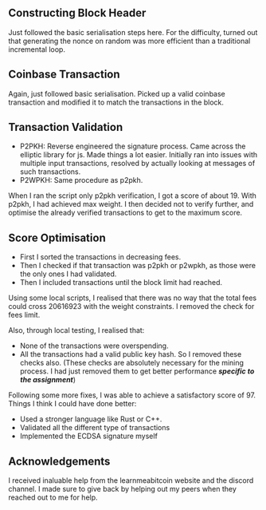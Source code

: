 ## Constructing Block Header
Just followed the basic serialisation steps here. For the difficulty, turned out that generating the nonce on random was more efficient than a traditional incremental loop.

## Coinbase Transaction
Again, just followed basic serialisation. Picked up a valid coinbase transaction and modified it to match the transactions in the block. 

## Transaction Validation
* P2PKH: Reverse engineered the signature process. Came across the elliptic library for js. Made things a lot easier. Initially ran into issues with multiple input transactions, resolved by actually looking at messages of such transactions.
* P2WPKH: Same procedure as p2pkh.

When I ran the script only p2pkh verification, I got a score of about 19. With p2pkh, I had achieved max weight. I then decided not to verify further, and optimise the already verified transactions to get to the maximum score.

## Score Optimisation
* First I sorted the transactions in decreasing fees.
* Then I checked if that transaction was p2pkh or p2wpkh, as those were the only ones I had validated.
* Then I included transactions until the block limit had reached.

Using some local scripts, I realised that there was no way that the total fees could cross 20616923 with the weight constraints. I removed the check for fees limit.

Also, through local testing, I realised that:
* None of the transactions were overspending.
* All the transactions had a valid public key hash.
So I removed these checks also. (These checks are absolutely necessary for the mining process. I had just removed them to get better performance ***specific to the assignment***)

Following some more fixes, I was able to achieve a satisfactory score of 97. 
Things I think I could have done better:
* Used a stronger language like Rust or C++.
* Validated all the different type of transactions
* Implemented the ECDSA signature myself

## Acknowledgements
I received inaluable help from the learnmeabitcoin website and the discord channel. I made sure to give back by helping out my peers when they reached out to me for help.







